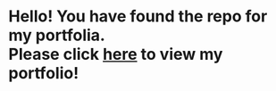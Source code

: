 # Hello! You have found the repo for my portfolia. <br>Please click [here](https://jsmillie7.github.io) to view my portfolio!
